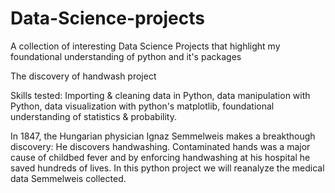 # Data-Science-projects
A collection of interesting Data Science Projects that highlight my foundational understanding of python and it's packages 

The discovery of handwash project

Skills tested: Importing & cleaning data in Python, data manipulation with Python, data visualization with python's matplotlib, foundational understanding of statistics & probability.

In 1847, the Hungarian physician Ignaz Semmelweis makes a breakthough discovery: He discovers handwashing. Contaminated hands was a major cause of childbed fever and by enforcing handwashing at his hospital he saved hundreds of lives.
In this python project we will reanalyze the medical data Semmelweis collected.

